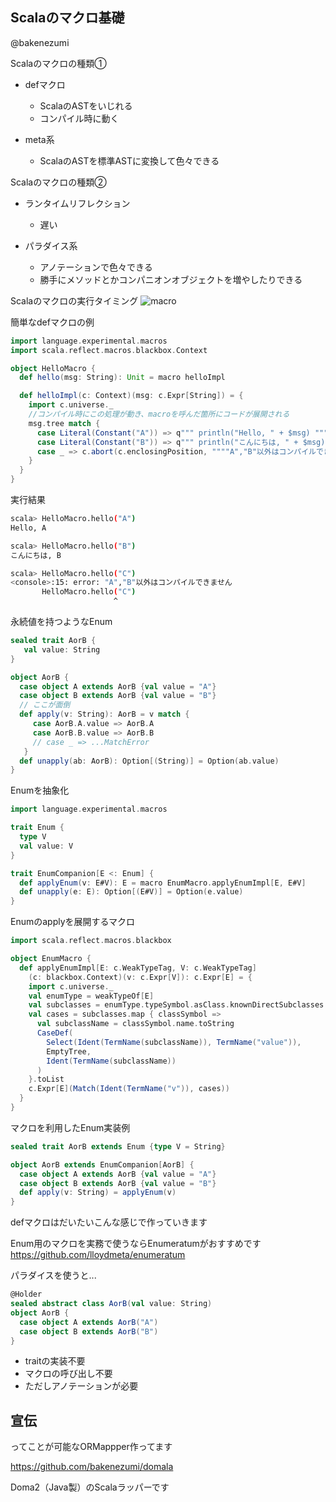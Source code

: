 Scalaのマクロ基礎
-----
@bakenezumi




Scalaのマクロの種類①
- defマクロ
  - ScalaのASTをいじれる
  - コンパイル時に動く

- meta系
  - ScalaのASTを標準ASTに変換して色々できる



Scalaのマクロの種類②
- ランタイムリフレクション
  - 遅い

- パラダイス系
  - アノテーションで色々できる
  - 勝手にメソッドとかコンパニオンオブジェクトを増やしたりできる



Scalaのマクロの実行タイミング
![macro](./macro.png)



簡単なdefマクロの例

```scala
import language.experimental.macros
import scala.reflect.macros.blackbox.Context

object HelloMacro {
  def hello(msg: String): Unit = macro helloImpl

  def helloImpl(c: Context)(msg: c.Expr[String]) = {
    import c.universe._
    //コンパイル時にこの処理が動き、macroを呼んだ箇所にコードが展開される
    msg.tree match { 
      case Literal(Constant("A")) => q""" println("Hello, " + $msg) """
      case Literal(Constant("B")) => q""" println("こんにちは, " + $msg) """
      case _ => c.abort(c.enclosingPosition, """"A","B"以外はコンパイルできません""")
    }
  }
}
```



実行結果

```sh
scala> HelloMacro.hello("A")
Hello, A

scala> HelloMacro.hello("B")
こんにちは, B

scala> HelloMacro.hello("C")
<console>:15: error: "A","B"以外はコンパイルできません
       HelloMacro.hello("C")
                       ^
```



永続値を持つようなEnum

```scala
sealed trait AorB {
   val value: String
}

object AorB {
  case object A extends AorB {val value = "A"}
  case object B extends AorB {val value = "B"}
  // ここが面倒
  def apply(v: String): AorB = v match {
     case AorB.A.value => AorB.A
     case AorB.B.value => AorB.B
     // case _ => ...MatchError
   }
  def unapply(ab: AorB): Option[(String)] = Option(ab.value)
}
```



Enumを抽象化

```scala
import language.experimental.macros

trait Enum {
  type V
  val value: V
}

trait EnumCompanion[E <: Enum] {
  def applyEnum(v: E#V): E = macro EnumMacro.applyEnumImpl[E, E#V]
  def unapply(e: E): Option[(E#V)] = Option(e.value)
}
```



Enumのapplyを展開するマクロ

```scala
import scala.reflect.macros.blackbox

object EnumMacro {
  def applyEnumImpl[E: c.WeakTypeTag, V: c.WeakTypeTag]
    (c: blackbox.Context)(v: c.Expr[V]): c.Expr[E] = {
    import c.universe._
    val enumType = weakTypeOf[E]
    val subclasses = enumType.typeSymbol.asClass.knownDirectSubclasses
    val cases = subclasses.map { classSymbol =>
      val subclassName = classSymbol.name.toString
      CaseDef(
        Select(Ident(TermName(subclassName)), TermName("value")),
        EmptyTree,
        Ident(TermName(subclassName))
      )
    }.toList
    c.Expr[E](Match(Ident(TermName("v")), cases))
  }  
}
```



マクロを利用したEnum実装例

```scala
sealed trait AorB extends Enum {type V = String}

object AorB extends EnumCompanion[AorB] {
  case object A extends AorB {val value = "A"}
  case object B extends AorB {val value = "B"}
  def apply(v: String) = applyEnum(v)
}

```



defマクロはだいたいこんな感じで作っていきます

Enum用のマクロを実務で使うならEnumeratumがおすすめです
https://github.com/lloydmeta/enumeratum




パラダイスを使うと...
```scala
@Holder
sealed abstract class AorB(val value: String)
object AorB {
  case object A extends AorB("A")
  case object B extends AorB("B")
}
```
- traitの実装不要
- マクロの呼び出し不要
- ただしアノテーションが必要


宣伝
-----

ってことが可能なORMappper作ってます

https://github.com/bakenezumi/domala

Doma2（Java製）のScalaラッパーです

